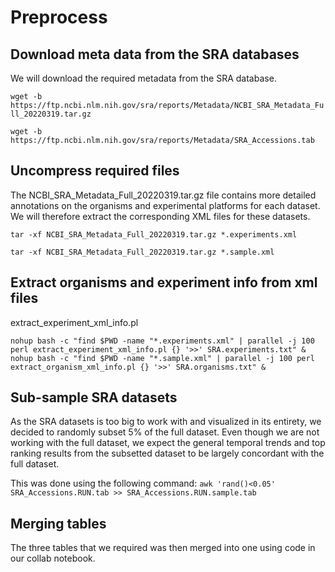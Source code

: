 # Preprocess

## Download meta data from the SRA databases
We will download the required metadata from the SRA database.

`wget -b https://ftp.ncbi.nlm.nih.gov/sra/reports/Metadata/NCBI_SRA_Metadata_Full_20220319.tar.gz`

`wget -b https://ftp.ncbi.nlm.nih.gov/sra/reports/Metadata/SRA_Accessions.tab`

## Uncompress required files
The NCBI_SRA_Metadata_Full_20220319.tar.gz file contains more detailed annotations on the organisms and experimental platforms for each dataset. We will therefore extract the corresponding XML files for these datasets.

`tar -xf NCBI_SRA_Metadata_Full_20220319.tar.gz *.experiments.xml`

`tar -xf NCBI_SRA_Metadata_Full_20220319.tar.gz *.sample.xml`


## Extract organisms and experiment info from xml files
extract_experiment_xml_info.pl

`nohup bash -c "find $PWD -name "*.experiments.xml" | parallel -j 100 perl extract_experiment_xml_info.pl {} '>>' SRA.experiments.txt" &`
`nohup bash -c "find $PWD -name "*.sample.xml" | parallel -j 100 perl extract_organism_xml_info.pl {} '>>' SRA.organisms.txt" &`


## Sub-sample SRA datasets
As the SRA datasets is too big to work with and visualized in its entirety, we decided to randomly subset 5% of the full dataset. Even though we are not working with the full dataset, we expect the general temporal trends and top ranking results from the subsetted dataset to be largely concordant with the full dataset.

This was done using the following command:
`awk 'rand()<0.05' SRA_Accessions.RUN.tab >> SRA_Accessions.RUN.sample.tab`

## Merging tables
The three tables that we required was then merged into one using code in our collab notebook.


